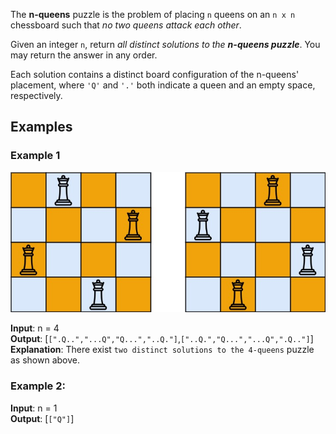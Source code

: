 The **n-queens** puzzle is the problem of placing `n` queens on an `n x n` chessboard 
such that _no two queens attack each other_.

Given an integer `n`, return _all distinct solutions to the **n-queens puzzle**_. 
You may return the answer in any order.

Each solution contains a distinct board configuration of the n-queens' placement, 
where `'Q'` and `'.'` both indicate a queen and an empty space, respectively.

## Examples

### Example 1

<img src="queens.jpg" alt="" />

**Input**: n = 4   
**Output**: [`[".Q..","...Q","Q...","..Q."]`,`["..Q.","Q...","...Q",".Q.."]`]  
**Explanation**: There exist `two distinct solutions to the 4-queens` puzzle as shown above.

### Example 2:

**Input**: n = 1   
**Output**: [`["Q"]`]   
